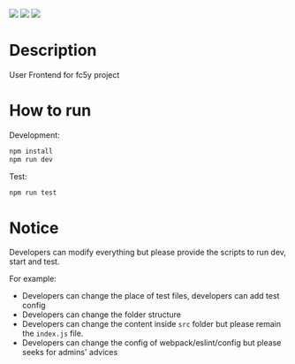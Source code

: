 ![](https://dev.azure.com/fc5y/test/_apis/build/status/main/fc5y.user-fe?branchName=master) ![](https://vsrm.dev.azure.com/fc5y/_apis/public/Release/badge/5733aefa-7440-4173-9990-437724df1c84/4/5) ![](https://vsrm.dev.azure.com/fc5y/_apis/public/Release/badge/5733aefa-7440-4173-9990-437724df1c84/4/6)

# Description

User Frontend for fc5y project

# How to run

Development:

```sh
npm install
npm run dev
```

Test:

```sh
npm run test
```

# Notice

Developers can modify everything but please provide the scripts to run dev, start and test.

For example:

- Developers can change the place of test files, developers can add test config
- Developers can change the folder structure
- Developers can change the content inside `src` folder but please remain the `index.js` file.
- Developers can change the config of webpack/eslint/config but please seeks for admins' advices
